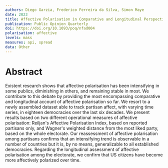 ```yaml
---
authors: Diego Garzia, Frederico Ferreira da Silva, Simon Maye
date: 2023
title: Affective Polarisation in Comparative and Longitudinal Perspective
publication: Public Opinion Quarterly
doi: https://doi.org/10.1093/poq/nfad004
polarisation: affective
levels: mass
measures: api, spread
data: Other
---
```


# Abstract
Existent research shows that affective polarisation has been intensifying in some publics, diminishing in others, and remaining stable in most. We contribute to this debate by providing the most encompassing comparative and longitudinal account of affective polarisation so far. We resort to a newly assembled dataset able to track partisan affect, with varying time series, in eighteen democracies over the last six decades. We present results based on two different operational measures of affective polarisation: Reiljan's Affective Polarisation Index, based on reported partisans only, and Wagner's weighted distance from the most liked party, based on the whole electorate. Our reassessment of affective polarisation among partisans confirms that an intensifying trend is observable in a number of countries but it is, by no means, generalizable to all established democracies. Regarding the longitudinal assessment of affective polarisation among the electorate, we confirm that US citizens have become more affectively polarized over time.